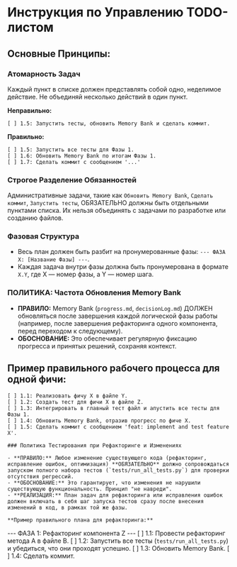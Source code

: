 # Инструкция по Управлению TODO-листом

## Основные Принципы:

### Атомарность Задач
Каждый пункт в списке должен представлять собой одно, неделимое действие. Не объединяй несколько действий в один пункт.

**Неправильно:**
```
[ ] 1.5: Запустить тесты, обновить Memory Bank и сделать коммит.
```
**Правильно:**
```
[ ] 1.5: Запустить все тесты для Фазы 1.
[ ] 1.6: Обновить Memory Bank по итогам Фазы 1.
[ ] 1.7: Сделать коммит с сообщением '...'
```

### Строгое Разделение Обязанностей
Административные задачи, такие как `Обновить Memory Bank`, `Сделать коммит`, `Запустить тесты`, ОБЯЗАТЕЛЬНО должны быть отдельными пунктами списка. Их нельзя объединять с задачами по разработке или созданию файлов.

### Фазовая Структура
- Весь план должен быть разбит на пронумерованные фазы: `--- ФАЗА X: [Название Фазы] ---`.
- Каждая задача внутри фазы должна быть пронумерована в формате `X.Y`, где X — номер фазы, а Y — номер шага.

### **ПОЛИТИКА: Частота Обновления Memory Bank**
- **ПРАВИЛО:** Memory Bank (`progress.md`, `decisionLog.md`) ДОЛЖЕН обновляться после завершения каждой логической фазы работы (например, после завершения рефакторинга одного компонента, перед переходом к следующему).
- **ОБОСНОВАНИЕ:** Это обеспечивает регулярную фиксацию прогресса и принятых решений, сохраняя контекст.
## Пример правильного рабочего процесса для одной фичи:

```
[ ] 1.1: Реализовать фичу X в файле Y.
[ ] 1.2: Создать тест для фичи X в файле Z.
[ ] 1.3: Интегрировать в главный тест файл и апустить все тесты для Фазы 1.
[ ] 1.4: Обновить Memory Bank, отразив прогресс по фиче X.
[ ] 1.5: Сделать коммит с сообщением 'feat: implement and test feature X'.

### Политика Тестирования при Рефакторинге и Изменениях

- **ПРАВИЛО:** Любое изменение существующего кода (рефакторинг, исправление ошибок, оптимизация) **ОБЯЗАТЕЛЬНО** должно сопровождаться запуском полного набора тестов (`tests/run_all_tests.py`) для проверки отсутствия регрессий.
- **ОБОСНОВАНИЕ:** Это гарантирует, что изменения не нарушили существующую функциональность. Принцип "не навреди".
- **РЕАЛИЗАЦИЯ:** План задач для рефакторинга или исправления ошибок должен включать в себя шаг запуска тестов сразу после внесения изменений в код, в рамках той же фазы.

**Пример правильного плана для рефакторинга:**
```
--- ФАЗА 1: Рефакторинг компонента Z ---
[ ] 1.1: Провести рефакторинг метода A в файле B.
[ ] 1.2: Запустить все тесты (`tests/run_all_tests.py`) и убедиться, что они проходят успешно.
[ ] 1.3: Обновить Memory Bank.
[ ] 1.4: Сделать коммит.
```